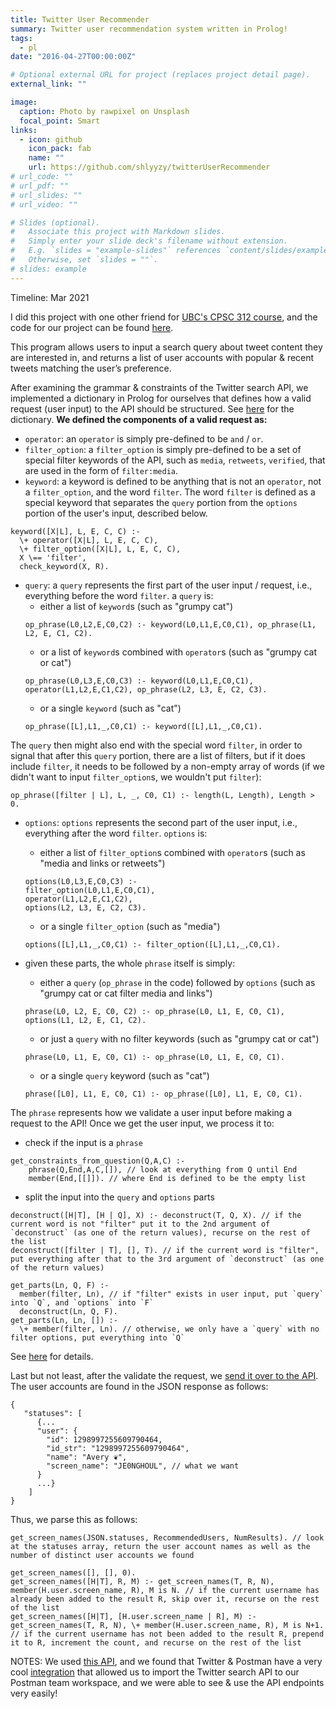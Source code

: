 ```yaml
---
title: Twitter User Recommender
summary: Twitter user recommendation system written in Prolog!
tags:
  - pl
date: "2016-04-27T00:00:00Z"

# Optional external URL for project (replaces project detail page).
external_link: ""

image:
  caption: Photo by rawpixel on Unsplash
  focal_point: Smart
links:
  - icon: github
    icon_pack: fab
    name: ""
    url: https://github.com/shlyyzy/twitterUserRecommender
# url_code: ""
# url_pdf: ""
# url_slides: ""
# url_video: ""

# Slides (optional).
#   Associate this project with Markdown slides.
#   Simply enter your slide deck's filename without extension.
#   E.g. `slides = "example-slides"` references `content/slides/example-slides.md`.
#   Otherwise, set `slides = ""`.
# slides: example
---
```


Timeline: Mar 2021

I did this project with one other friend for [UBC's CPSC 312 course](https://courses.students.ubc.ca/cs/courseschedule?pname=subjarea&tname=subj-course&dept=CPSC&course=312), and the code for our project can be found [here](https://github.com/shlyyzy/twitterUserRecommender).

This program allows users to input a search query about tweet content they are interested in, and returns a list of user accounts with popular & recent tweets matching the user’s preference.

After examining the grammar & constraints of the Twitter search API, we implemented a dictionary in Prolog for ourselves that defines how a valid request (user input) to the API should be structured. See [here](https://github.com/shlyyzy/twitterUserRecommender/blob/main/dictionary.pl) for the dictionary. **We defined the components of a valid request as:**

- `operator`: an `operator` is simply pre-defined to be `and` / `or`.
- `filter_option`: a `filter_option` is simply pre-defined to be a set of special filter keywords of the API, such as `media`, `retweets`, `verified`, that are used in the form of `filter:media`.
- `keyword`: a keyword is defined to be anything that is not an `operator`, not a `filter_option`, and the word `filter`. The word `filter` is defined as a special keyword that separates the `query` portion from the `options` portion of the user's input, described below.

```
keyword([X|L], L, E, C, C) :-
  \+ operator([X|L], L, E, C, C),
  \+ filter_option([X|L], L, E, C, C),
  X \== 'filter',
  check_keyword(X, R).
```

- `query`: a `query` represents the first part of the user input / request, i.e., everything before the word `filter`. a `query` is:
  - either a list of `keyword`s (such as "grumpy cat")
  ```
  op_phrase(L0,L2,E,C0,C2) :- keyword(L0,L1,E,C0,C1), op_phrase(L1, L2, E, C1, C2).
  ```
  - or a list of `keyword`s combined with `operator`s (such as "grumpy cat or cat")
  ```
  op_phrase(L0,L3,E,C0,C3) :- keyword(L0,L1,E,C0,C1), operator(L1,L2,E,C1,C2), op_phrase(L2, L3, E, C2, C3).
  ```
  - or a single `keyword` (such as "cat")
  ```
  op_phrase([L],L1,_,C0,C1) :- keyword([L],L1,_,C0,C1).
  ```

The `query` then might also end with the special word `filter`, in order to signal that after this `query` portion, there are a list of filters, but if it does include `filter`, it needs to be followed by a non-empty array of words (if we didn't want to input `filter_option`s, we wouldn't put `filter`):

```
op_phrase([filter | L], L, _, C0, C1) :- length(L, Length), Length > 0.
```

- `options`: `options` represents the second part of the user input, i.e., everything after the word `filter`. `options` is:

  - either a list of `filter_option`s combined with `operator`s (such as "media and links or retweets")

  ```
  options(L0,L3,E,C0,C3) :-
  filter_option(L0,L1,E,C0,C1),
  operator(L1,L2,E,C1,C2),
  options(L2, L3, E, C2, C3).
  ```

  - or a single `filter_option` (such as "media")

  ```
  options([L],L1,_,C0,C1) :- filter_option([L],L1,_,C0,C1).
  ```

- given these parts, the whole `phrase` itself is simply:
  - either a `query` (`op_phrase` in the code) followed by `options` (such as "grumpy cat or cat filter media and links")
  ```
  phrase(L0, L2, E, C0, C2) :- op_phrase(L0, L1, E, C0, C1), options(L1, L2, E, C1, C2).
  ```
  - or just a `query` with no filter keywords (such as "grumpy cat or cat")
  ```
  phrase(L0, L1, E, C0, C1) :- op_phrase(L0, L1, E, C0, C1).
  ```
  - or a single `query` keyword (such as "cat")
  ```
  phrase([L0], L1, E, C0, C1) :- op_phrase([L0], L1, E, C0, C1).
  ```

The `phrase` represents how we validate a user input before making a request to the API! Once we get the user input, we process it to:

- check if the input is a `phrase`

```
get_constraints_from_question(Q,A,C) :-
    phrase(Q,End,A,C,[]), // look at everything from Q until End
    member(End,[[]]). // where End is defined to be the empty list
```

- split the input into the `query` and `options` parts

```
deconstruct([H|T], [H | Q], X) :- deconstruct(T, Q, X). // if the current word is not "filter" put it to the 2nd argument of `deconstruct` (as one of the return values), recurse on the rest of the list
deconstruct([filter | T], [], T). // if the current word is "filter", put everything after that to the 3rd argument of `deconstruct` (as one of the return values)

get_parts(Ln, Q, F) :-
  member(filter, Ln), // if "filter" exists in user input, put `query` into `Q`, and `options` into `F`
  deconstruct(Ln, Q, F).
get_parts(Ln, Ln, []) :-
  \+ member(filter, Ln). // otherwise, we only have a `query` with no filter options, put everything into `Q`
```

See [here](https://github.com/shlyyzy/twitterUserRecommender/blob/main/userRecommenderSystem.pl) for details.

Last but not least, after the validate the request, we [send it over to the API](https://github.com/shlyyzy/twitterUserRecommender/blob/main/api.pl). The user accounts are found in the JSON response as follows:

```
{
   "statuses": [
      {...
      "user": {
        "id": 1298997255609790464,
        "id_str": "1298997255609790464",
        "name": "Avery ❦",
        "screen_name": "JE0NGHOUL", // what we want
      }
      ...}
    ]
}
```

Thus, we parse this as follows:

```
get_screen_names(JSON.statuses, RecommendedUsers, NumResults). // look at the statuses array, return the user account names as well as the number of distinct user accounts we found
```

```
get_screen_names([], [], 0).
get_screen_names([H|T], R, M) :- get_screen_names(T, R, N), member(H.user.screen_name, R), M is N. // if the current username has already been added to the result R, skip over it, recurse on the rest of the list
get_screen_names([H|T], [H.user.screen_name | R], M) :- get_screen_names(T, R, N), \+ member(H.user.screen_name, R), M is N+1. // if the current username has not been added to the result R, prepend it to R, increment the count, and recurse on the rest of the list
```

NOTES: We used [this API](https://developer.twitter.com/en/docs/twitter-api/v1/tweets/search/api-reference/get-search-tweets), and we found that Twitter & Postman have a very cool [integration](https://documenter.getpostman.com/view/9956214/T1LMiT5U) that allowed us to import the Twitter search API to our Postman team workspace, and we were able to see & use the API endpoints very easily!
